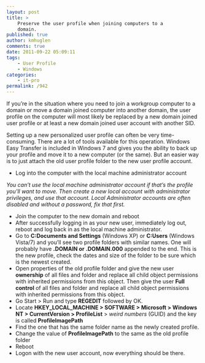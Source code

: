 ```yaml
---
layout: post
title: >
    Preserve the user profile when joining computers to a
    domain.
published: true
author: kmhuglen
comments: true
date: 2011-09-22 05:09:11
tags:
    - User Profile
    - Windows
categories:
    - it-pro
permalink: /942
---
```

If you’re in the situation where you need to join a workgroup computer to a domain or move a domain joined computer into another domain, the user profile on the computer will most likely be replaced by a new domain joined user profile or at least a new domain joined user account with another SID.

Setting up a new personalized user profile can often be very time-consuming. There are a lot of tools available for this operation. Windows Easy Transfer is included in Windows 7 and gives you the ability to back up your profile and move it to a new computer (or the same). But an easier way is to just attach the old user profile folder to the new user profile account.

  * Log into the computer with the local machine administrator account

_You can’t use the local machine administrator account if that’s the profile you’ll want to move. Then create a new local account with administrator privileges, and use that account._ _Local Administrator accounts are often disabled and without a password, fix that first._

  * Join the computer to the new domain and reboot
  * After successfully logging in as your new user, immediately log out, reboot and log back in as the local machine administrator.
  * Go to **C:Documents and Settings** (Windows XP) or **C:Users** (Windows Vista/7) and you’ll see two profile folders with similar names. One will probably have **.DOMAIN or** **.DOMAIN.000** appended to the end. This is the new profile, check the dates and size of the folder to be sure which is the newest created.
  * Open properties of the old profile folder and give the new user **ownership** of all files and folder and replace all child object permissions with inherited permissions from this object. Then give the user **Full control** of all files and folder and replace all child object permissions with inherited permissions from this object.
  * Go Start > Run and type **REGEDIT** followed by OK.
  * Locate **HKEY\_LOCAL\_MACHINE > SOFTWARE > Microsoft > Windows NT > CurrentVersion > ProfileList** > _weird numbers_ (GUID) and the key is called **ProfileImagePath**
  * Find the one that has the same folder name as the newly created profile.
  * Change the value of **ProfileImagePath** to the same as the old profile folder
  * Reboot
  * Logon with the new user account, now everything should be there.